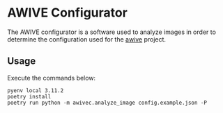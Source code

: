 # AWIVE Configurator
The AWIVE configurator is a software used to analyze images in order to
determine the configuration used for the [awive](https://github.com/JosephPenaQuino/adaptive-water-image-velocimetry-estimator)
project.

## Usage

Execute the commands below:

```
pyenv local 3.11.2
poetry install
poetry run python -m awivec.analyze_image config.example.json -P
```
